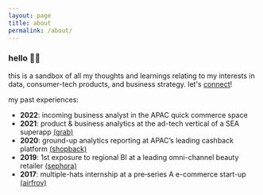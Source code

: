 ```yaml
---
layout: page
title: about
permalink: /about/
---
```


### hello 👋🏼

this is a sandbox of all my thoughts and learnings relating to my interests in data, consumer-tech products, and business strategy.
let's [connect](https://www.linkedin.com/in/royceleh/)!

my past experiences:
* **2022**: incoming business analyst in the APAC quick commerce space 
* **2021**: product & business analytics at the ad-tech vertical of a SEA superapp [(grab)](https://www.grab.com/sg/)
* **2020**: ground-up analytics reporting at APAC’s leading cashback platform [(shopback)](https://www.shopback.sg/)
* **2019**: 1st exposure to regional BI at a leading omni-channel beauty retailer [(sephora)](https://www.sephora.sg/)
* **2017**: multiple-hats internship at a pre‐series A e-commerce start-up [(airfrov)](https://vulcanpost.com/614021/airfrov-singapore-new-funding/)

